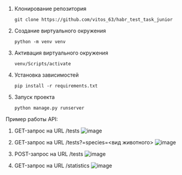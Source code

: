 1. Клонирование репозитория

   ```git clone https://github.com/vitos_63/habr_test_task_junior```

2. Создание виртуального окружения

   ```python -m venv venv```

3. Активация виртуального окружения

   ```venv/Scripts/activate```

4. Установка зависимостей

   ```pip install -r requirements.txt```

5. Запуск проекта

   ```python manage.py runserver```

Пример работы API:
1. GET-запрос на URL /tests
![image](https://github.com/user-attachments/assets/bcef554f-9017-447b-bdc6-261c3fbd7e0c)

2. GET-запрос на URL /tests?=species=<вид животного>
![image](https://github.com/user-attachments/assets/8b6e9743-7a58-46bc-ac69-6fc2908370e8)

3. POST-запрос на URL /tests
![image](https://github.com/user-attachments/assets/5d491519-9fef-431a-8829-3f8e28605278)

4. GET-запрос на URL /statistics
![image](https://github.com/user-attachments/assets/93f0c827-c04c-42c5-9a78-f173ae90e7cf)

